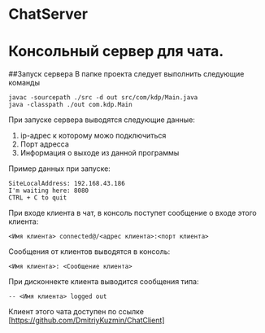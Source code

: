# ChatServer
# Консольный сервер для чата.
##Запуск сервера
В папке проекта следует выполнить следующие команды
```
javac -sourcepath ./src -d out src/com/kdp/Main.java
java -classpath ./out com.kdp.Main
```

При запуске сервера выводятся следующие данные:
  1. ip-адрес к которому можо подключиться
  2. Порт адресса
  3. Информация о выходе из данной программы

Пример данных при запуске:
```
SiteLocalAddress: 192.168.43.186
I'm waiting here: 8080
CTRL + C to quit
```
При входе клиента в чат, в консоль поступет сообщение о входе этого клиента:
``` 
<Имя клиента> connected@/<адрес клиента>:<порт клиента>
```
Сообщения от клиентов выводятся в консоль:
``` 
<Имя клиента>: <Сообщение клиента>
```
При дисконнекте клиента выводится сообщения типа:
``` 
-- <Имя клиента> logged out
```
Клиент этого чата доступен по ссылке [https://github.com/DmitriyKuzmin/ChatClient]
